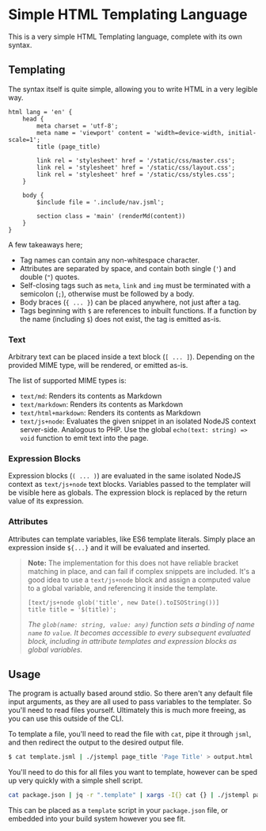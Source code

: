 # Simple HTML Templating Language

This is a very simple HTML Templating language, complete with its own syntax.

## Templating

The syntax itself is quite simple, allowing you to write HTML in a very legible way.

```jsml
html lang = 'en' {
    head {
        meta charset = 'utf-8';
        meta name = 'viewport' content = 'width=device-width, initial-scale=1';
        title (page_title)

        link rel = 'stylesheet' href = '/static/css/master.css';
        link rel = 'stylesheet' href = '/static/css/layout.css';
        link rel = 'stylesheet' href = '/static/css/styles.css';
    }

    body {
        $include file = '.include/nav.jsml';

        section class = 'main' (renderMd(content))
    }
}
```

A few takeaways here;
* Tag names can contain any non-whitespace character. 
* Attributes are separated by space, and contain both single (`'`) and double (`"`) quotes.
* Self-closing tags such as `meta`, `link` and `img` must be terminated with a semicolon (`;`), otherwise must be followed by a body.
* Body braces (`{ ... }`) can be placed anywhere, not just after a tag. 
* Tags beginning with `$` are references to inbuilt functions. If a function by the name (including `$`) does not exist, the tag is emitted as-is.

### Text
Arbitrary text can be placed inside a text block (`[ ... ]`). Depending on the provided MIME type, will be rendered, or emitted as-is.

The list of supported MIME types is:
* `text/md`: Renders its contents as Markdown
* `text/markdown`: Renders its contents as Markdown
* `text/html+markdown`: Renders its contents as Markdown
* `text/js+node`: Evaluates the given snippet in an isolated NodeJS context server-side. Analogous to PHP. Use the global `echo(text: string) => void` function to emit text into the page.

### Expression Blocks
Expression blocks (`( ... )`) are evaluated in the same isolated NodeJS context as `text/js+node` text blocks. Variables passed to the templater will be visible here as globals. 
The expression block is replaced by the return value of its expression.

### Attributes
Attributes can template variables, like ES6 template literals. Simply place an expression inside `${...}` and it will be evaluated and inserted.
> **Note:** The implementation for this does not have reliable bracket matching in place, and can fail if complex snippets are included. 
> It's a good idea to use a `text/js+node` block and assign a computed value to a global variable, and referencing it inside the template.
> ```jsml
> [text/js+node glob('title', new Date().toISOString())]
> title title = '$(title)';
> ```
> *The `glob(name: string, value: any)` function sets a binding of name `name` to `value`. It becomes accessible to every subsequent evaluated block, including in attribute templates and expression blocks as global variables.*

## Usage

The program is actually based around stdio. So there aren't any default file input arguments, as they are all used to pass variables to the templater. So you'll need to read files yourself.
Ultimately this is much more freeing, as you can use this outside of the CLI. 

To template a file, you'll need to read the file with `cat`, pipe it through `jsml`, and then redirect the output to the desired output file.

```bash
$ cat template.jsml | ./jstempl page_title 'Page Title' > output.html
```

You'll need to do this for all files you want to template, however can be sped up very quickly with a simple shell script.

```bash
cat package.json | jq -r ".template" | xargs -I{} cat {} | ./jstempl page_title 'Page Title' > output.html
```

This can be placed as a `template` script in your `package.json` file, or embedded into your build system however you see fit. 